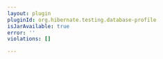 ```yaml
---
layout: plugin
pluginId: org.hibernate.testing.database-profile
isJarAvailable: true
error: ''
violations: []

---
```

